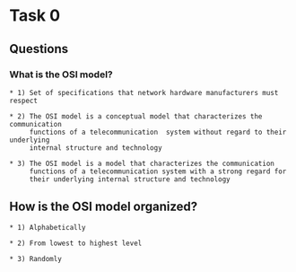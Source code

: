# Task 0

## Questions

### What is the OSI model?

    * 1) Set of specifications that network hardware manufacturers must respect
    
    * 2) The OSI model is a conceptual model that characterizes the communication
         functions of a telecommunication  system without regard to their underlying
         internal structure and technology
    
    * 3) The OSI model is a model that characterizes the communication
         functions of a telecommunication system with a strong regard for
         their underlying internal structure and technology

## How is the OSI model organized?

    * 1) Alphabetically

    * 2) From lowest to highest level

    * 3) Randomly
